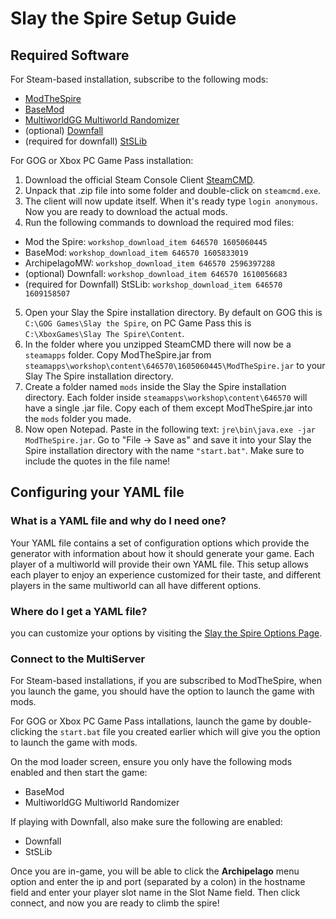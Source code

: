 # Slay the Spire Setup Guide

## Required Software

For Steam-based installation, subscribe to the following mods:

- [ModTheSpire](https://steamcommunity.com/sharedfiles/filedetails/?id=1605060445)
- [BaseMod](https://steamcommunity.com/workshop/filedetails/?id=1605833019)
- [MultiworldGG Multiworld Randomizer](https://steamcommunity.com/sharedfiles/filedetails/?id=2596397288)
- (optional) [Downfall](https://steamcommunity.com/sharedfiles/filedetails/?id=1610056683)
- (required for downfall) [StSLib](https://steamcommunity.com/workshop/filedetails/?id=1609158507)

For GOG or Xbox PC Game Pass installation:

1. Download the official Steam Console Client [SteamCMD](https://steamcdn-a.akamaihd.net/client/installer/steamcmd.zip).
2. Unpack that .zip file into some folder and double-click on `steamcmd.exe`.
3. The client will now update itself. When it's ready type `login anonymous`. Now you are ready to download the actual
    mods.
4. Run the following commands to download the required mod files:
  - Mod the Spire: `workshop_download_item 646570 1605060445`
  - BaseMod: `workshop_download_item 646570 1605833019`
  - ArchipelagoMW: `workshop_download_item 646570 2596397288`
  - (optional) Downfall: `workshop_download_item 646570 1610056683`
  - (required for Downfall) StSLib: `workshop_download_item 646570 1609158507`
5. Open your Slay the Spire installation directory. By default on GOG this is `C:\GOG Games\Slay the Spire`, on PC Game
    Pass this is `C:\XboxGames\Slay The Spire\Content`.
6. In the folder where you unzipped SteamCMD there will now be a `steamapps` folder. Copy ModTheSpire.jar from
    `steamapps\workshop\content\646570\1605060445\ModTheSpire.jar` to your Slay The Spire installation directory.
7. Create a folder named `mods` inside the Slay the Spire installation directory. Each folder inside
    `steamapps\workshop\content\646570` will have a single .jar file. Copy each of them except ModTheSpire.jar into the
    `mods` folder you made.
8. Now open Notepad. Paste in the following text: `jre\bin\java.exe -jar ModTheSpire.jar`. Go to "File -> Save as" and
    save it into your Slay the Spire installation directory with the name `"start.bat"`. Make sure to include the quotes
    in the file name!

## Configuring your YAML file

### What is a YAML file and why do I need one?

Your YAML file contains a set of configuration options which provide the generator with information about how it should
generate your game. Each player of a multiworld will provide their own YAML file. This setup allows each player to enjoy
an experience customized for their taste, and different players in the same multiworld can all have different options.

### Where do I get a YAML file?

you can customize your options by visiting
the [Slay the Spire Options Page](/games/Slay%20the%20Spire/player-options).

### Connect to the MultiServer

For Steam-based installations, if you are subscribed to ModTheSpire, when you launch the game, you should have the
option to launch the game with mods.

For GOG or Xbox PC Game Pass intallations, launch the game by double-clicking the `start.bat` file you created earlier
which will give you the option to launch the game with mods.

On the mod loader screen, ensure you only have the following mods enabled and then start the game:

- BaseMod
- MultiworldGG Multiworld Randomizer

If playing with Downfall, also make sure the following are enabled:

- Downfall
- StSLib

Once you are in-game, you will be able to click the **Archipelago** menu option and enter the ip and port (separated by
a colon) in the hostname field and enter your player slot name in the Slot Name field. Then click connect, and now you
are ready to climb the spire!
